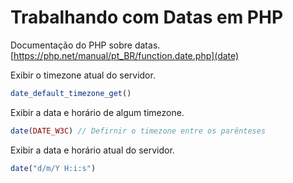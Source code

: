 # Trabalhando com Datas em PHP

Documentação do PHP sobre datas. [https://php.net/manual/pt_BR/function.date.php](date)

Exibir o timezone atual do servidor.

```php
date_default_timezone_get()
```

Exibir a data e horário de algum timezone. 

```php
date(DATE_W3C) // Defirnir o timezone entre os parênteses
```

Exibir a data e horário atual do servidor.

```php
date("d/m/Y H:i:s")
```

